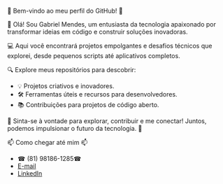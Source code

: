 🚀 Bem-vindo ao meu perfil do GitHub! 🚀

👋 Olá! Sou Gabriel Mendes, um entusiasta da tecnologia apaixonado por transformar ideias em código e construir soluções inovadoras.

💻 Aqui você encontrará projetos empolgantes e desafios técnicos que explorei, desde pequenos scripts até aplicativos completos.

🔍 Explore meus repositórios para descobrir:

- 💡 Projetos criativos e inovadores.
- 🛠️ Ferramentas úteis e recursos para desenvolvedores.
- 📚 Contribuições para projetos de código aberto.

🌟 Sinta-se à vontade para explorar, contribuir e me conectar! Juntos, podemos impulsionar o futuro da tecnologia. 🌟

📫 Como chegar até mim 📫
- ☎ (81) 98186-1285☎
- <a href="mailto:gabriel1902008@hotmail.com" target="_blank">E-mail</a><br>
- <a href = "https://www.linkedin.com/in/gabriel-mendes-roque-622396124/" target="_blank"> LinkedIn</a>

<!---
GabrielMendes16/GabrielMendes16 is a ✨ special ✨ repository because its `README.md` (this file) appears on your GitHub profile.
You can click the Preview link to take a look at your changes.
--->
